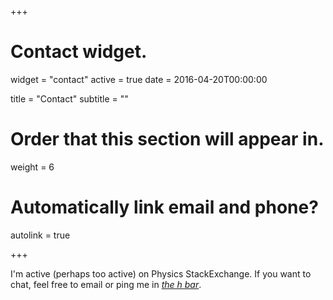 +++
# Contact widget.
widget = "contact"
active = true
date = 2016-04-20T00:00:00

title = "Contact"
subtitle = ""

# Order that this section will appear in.
weight = 6

# Automatically link email and phone?
autolink = true

+++

I'm active (perhaps too active) on Physics StackExchange. If you want to chat, feel free to email or ping me in [*the h bar*](https://chat.stackexchange.com/rooms/71/the-h-bar).
